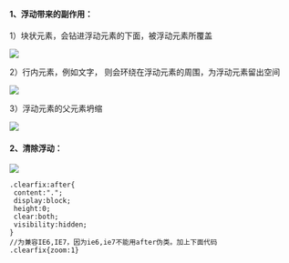 #### 1、浮动带来的副作用：

1）块状元素，会钻进浮动元素的下面，被浮动元素所覆盖

![](https://img-blog.csdn.net/20170510174458144?watermark/2/text/aHR0cDovL2Jsb2cuY3Nkbi5uZXQvYmFpZHVfMzcxMDcwMjI=/font/5a6L5L2T/fontsize/400/fill/I0JBQkFCMA==/dissolve/70/gravity/SouthEast)

2）行内元素，例如文字， 则会环绕在浮动元素的周围，为浮动元素留出空间

![](https://img-blog.csdn.net/20170510174554114?watermark/2/text/aHR0cDovL2Jsb2cuY3Nkbi5uZXQvYmFpZHVfMzcxMDcwMjI=/font/5a6L5L2T/fontsize/400/fill/I0JBQkFCMA==/dissolve/70/gravity/SouthEast)

3）浮动元素的父元素坍缩

![](https://img-blog.csdn.net/20170510174611546?watermark/2/text/aHR0cDovL2Jsb2cuY3Nkbi5uZXQvYmFpZHVfMzcxMDcwMjI=/font/5a6L5L2T/fontsize/400/fill/I0JBQkFCMA==/dissolve/70/gravity/SouthEast)

#### 2、清除浮动：

![](https://img-blog.csdn.net/20170510175815652?watermark/2/text/aHR0cDovL2Jsb2cuY3Nkbi5uZXQvYmFpZHVfMzcxMDcwMjI=/font/5a6L5L2T/fontsize/400/fill/I0JBQkFCMA==/dissolve/70/gravity/SouthEast)

```
.clearfix:after{
 content:"."; 
 display:block; 
 height:0; 
 clear:both; 
 visibility:hidden; 
}
//为兼容IE6,IE7，因为ie6,ie7不能用after伪类。加上下面代码
.clearfix{zoom:1}
```



